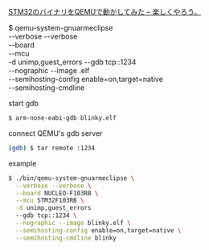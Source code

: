 [STM32のバイナリをQEMUで動かしてみた &#8211; 楽しくやろう。](https://blog.boochow.com/article/456638901.html)

$ qemu-system-gnuarmeclipse \
  --verbose --verbose \
  --board <board name> \
  --mcu <mcu name> \
  -d unimp,guest_errors
  --gdb tcp::1234 \
  --nographic --image <prog name>.elf \
  --semihosting-config enable=on,target=native \
  --semihosting-cmdline <prog name>



start gdb

```sh
$ arm-none-eabi-gdb blinky.elf
```

connect QEMU's gdb server

```sh
(gdb) $ tar remote :1234
```

example

```sh
$ ./bin/qemu-system-gnuarmeclipse \
  --verbose --verbose \
  --board NUCLEO-F103RB \
  --mcu STM32F103RB \
  -d unimp,guest_errors
  --gdb tcp::1234 \
  --nographic --image blinky.elf \
  --semihosting-config enable=on,target=native \
  --semihosting-cmdline blinky
```
